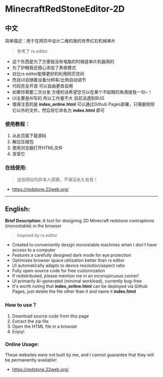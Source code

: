 # MinecraftRedStoneEditor-2D
## 中文
简单描述：用于在网页中设计二维的我的世界红石机械单片

> 参考了 rs editor

- 这个东西是为了方便我没有电脑的时候搓单片机器用的
- 为了护眼我还细心添加了黑夜模式
- 对比rs editor能够更好的利用网页空间
- 而且UI会随着设备分辨率/比例自动调节
- 代码完全开源 可以自由更改自用
- 如果你需要二次分发 方便的话希望您可以在某个不起眼的角落提我一句~！
- UI主要是AI写的 所以工作量不大 目前没遇到BUG
- 值得注意的是 **index_online.html** 可以通过Github Pages部署，只需删除除它以外的文件，然后将它命名为 **index.html** 即可

### 使用教程：
1. 从此页面下载源码
2. 解压压缩包
3. 使用浏览器打开HTML文件
4. 享受它

### 在线使用:
> 这些网站均非本人搭建，不保证永久有效！
- https://redstone.22web.org/
---
## English:
**Brief Description:** A tool for designing 2D Minecraft redstone contraptions (monostable) in the browser  

> Inspired by rs editor  

- Created to conveniently design monostable machines when I don't have access to a computer  
- Features a carefully designed dark mode for eye protection  
- Optimizes browser space utilization better than rs editor  
- UI automatically adapts to device resolution/aspect ratio  
- Fully open-source code for free customization  
- If redistributed, please mention me in an inconspicuous corner!  
- UI primarily AI-generated (minimal workload), currently bug-free
- It's worth noting that **index_online.html** can be deployed via Github Pages, just delete the file other than it and name it **index.html**

### How to use？  
1. Download source code from this page  
2. Extract the zip file  
3. Open the HTML file in a browser  
4. Enjoy!

### Online Usage:
These websites were not built by me, and I cannot guarantee that they will be permanently available!
- https://redstone.22web.org/
